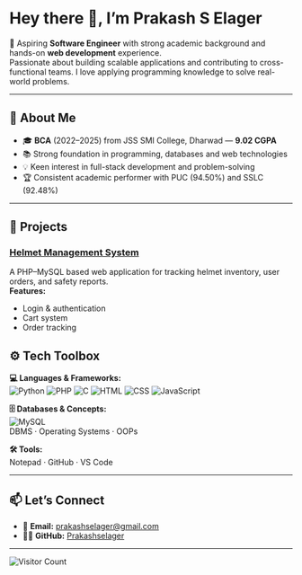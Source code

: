 #  Hey there 👋, I’m Prakash S Elager

🌟 Aspiring **Software Engineer** with strong academic background and hands-on **web development** experience.  
Passionate about building scalable applications and contributing to cross-functional teams. I love applying programming knowledge to solve real-world problems.

---

## 🧠 About Me
- 🎓 **BCA** (2022–2025) from JSS SMI College, Dharwad — **9.02 CGPA**   
- 📚 Strong foundation in programming, databases and web technologies  
- 💡 Keen interest in full-stack development and problem-solving  
- 🏆 Consistent academic performer with PUC (94.50%) and SSLC (92.48%)  

---

## 🚀 Projects

### [Helmet Management System](http://Prakashselager/HMS)  
A PHP–MySQL based web application for tracking helmet inventory, user orders, and safety reports.  
**Features:**
- Login & authentication
- Cart system
- Order tracking
  
## ⚙️ Tech Toolbox

**💻 Languages & Frameworks:**  
![Python](https://img.shields.io/badge/-Python-blue?logo=python&logoColor=white) ![PHP](https://img.shields.io/badge/-PHP-777BB4?logo=php&logoColor=white)  ![C](https://img.shields.io/badge/-C-A8B9CC?logo=c&logoColor=black) ![HTML](https://img.shields.io/badge/HTML-E34F26?logo=html5&logoColor=white)
![CSS](https://img.shields.io/badge/CSS-1572B6?logo=css3&logoColor=white)
![JavaScript](https://img.shields.io/badge/-JavaScript-F7DF1E?logo=javascript&logoColor=black)  
 

**🗄️ Databases & Concepts:**  
![MySQL](https://img.shields.io/badge/-MySQL-4479A1?logo=mysql&logoColor=white)  
DBMS · Operating Systems · OOPs  

**🛠️ Tools:**  
Notepad · GitHub · VS Code  

---

## 📫 Let’s Connect
- 📧 **Email:** [prakashselager@gmail.com](mailto:prakashselager@gmail.com)  
- 🧑‍💻 **GitHub:** [Prakashselager](https://github.com/Prakashselager)  

---

![Visitor Count](https://komarev.com/ghpvc/?username=Prakashselager&color=blue&style=flat-square)
